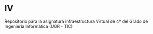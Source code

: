 # IV
Repositorio para la asignatura Infraestructura Virtual de 4º del Grado de Ingeniería Informática (UGR - TIC)
